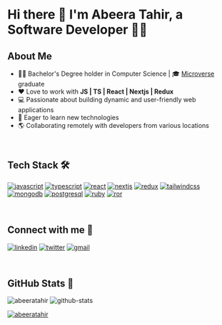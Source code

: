 # Hi there 👋 I'm Abeera Tahir, a Software Developer 👩‍💻

## About Me

- 👩‍🎓 Bachelor's Degree holder in Computer Science | 🎓 [Microverse](https://www.microverse.org/?grsf=nnlhmv) graduate
- ❤️ Love to work with **JS | TS | React | Nextjs | Redux**
- 💻 Passionate about building dynamic and user-friendly web applications
- 🚀 Eager to learn new technologies
- 🌎 Collaborating remotely with developers from various locations

</br>

## Tech Stack 🛠
<a href="https://developer.mozilla.org/en-US/docs/Web/JavaScript"><img src='https://img.shields.io/badge/javascript-%23323330.svg?style=for-the-badge&logo=javascript&logoColor=%23F7DF1E' alt="javascript" /></a>
<a href="https://www.typescriptlang.org/"><img src='https://img.shields.io/badge/TypeScript-3178C6?style=for-the-badge&logo=typescript&logoColor=white' alt="typescript" /></a>
<a href="https://react.dev/"><img src='https://img.shields.io/badge/React-20232A?style=for-the-badge&logo=react&logoColor=61DAFB' alt="react" /></a>
<a href="https://nextjs.org/"><img src='https://img.shields.io/badge/Next.js-000000?style=for-the-badge&logo=next.js&logoColor=white' alt="nextjs" /></a>
<a href="https://redux.js.org/"><img src='https://img.shields.io/badge/Redux-593D88?style=for-the-badge&logo=redux&logoColor=white' alt="redux" /></a>
<a href="https://tailwindcss.com/"><img src='https://img.shields.io/badge/Tailwind_CSS-38B2AC?style=for-the-badge&logo=tailwind-css&logoColor=white' alt="tailwindcss" /></a>
<a href="https://www.mongodb.com/"><img src='https://img.shields.io/badge/MongoDB-47A248?style=for-the-badge&logo=mongodb&logoColor=white' alt="mongodb" /></a>
<a href="https://www.postgresql.org/"><img src='https://img.shields.io/badge/PostgreSQL-316192?style=for-the-badge&logo=postgresql&logoColor=white' alt="postgresql" /></a>
<a href="https://www.ruby-lang.org/en/"><img src='https://img.shields.io/badge/Ruby-CC342D?style=for-the-badge&logo=ruby&logoColor=white' alt="ruby" /></a>
<a href="https://rubyonrails.org/"><img src='https://img.shields.io/badge/Ruby_on_Rails-CC0000?style=for-the-badge&logo=ruby-on-rails&logoColor=white' alt="ror" /></a>

</br>

## Connect with me 🤝
<a href='https://www.linkedin.com/in/abeera-tahir/'><img src='https://img.shields.io/badge/LinkedIn-0077B5?style=for-the-badge&logo=linkedin&logoColor=white' alt="linkedin" /></a>
<a href='https://twitter.com/AbeeraTahir8'><img src='https://img.shields.io/badge/Twitter-1DA1F2?style=for-the-badge&logo=twitter&logoColor=white' alt="twitter" /></a>
<a href="mailto:abeeratahir2018@gmail.com"><img src='https://img.shields.io/badge/Gmail-D14836?style=for-the-badge&logo=gmail&logoColor=white' alt="gmail" /></a>

</br>

## GitHub Stats 🚀
<img src="https://komarev.com/ghpvc/?username=AbeeraTahir" alt="abeeratahir">

<img src="https://github-readme-stats.vercel.app/api?username=AbeeraTahir&hide_rank=false&show_icons=true&include_all_commits=true&count_private=true" alt="github-stats" />

<a href="https://github.com/ryo-ma/github-profile-trophy"><img src="https://github-profile-trophy.vercel.app/?username=AbeeraTahir" alt="abeeratahir" />
